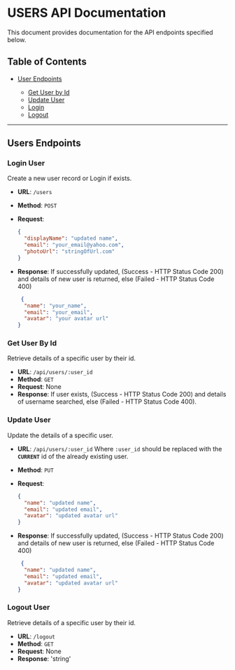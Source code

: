 # USERS API Documentation

This document provides documentation for the API endpoints specified below.

## Table of Contents

- [User Endpoints](#user-endpoints)
    
  - [Get User by Id](#get-user-by-Id)
  - [Update User](#update-user)
  - [Login](#login-user)
  - [Logout](#logout-user)

---

## Users Endpoints


### Login User

Create a new user record or Login if exists.

- **URL**: `/users`
- **Method**: `POST`
- **Request**:

  ```json
  {
    "displayName": "updated name",
    "email": "your_email@yahoo.com",
    "photoUrl": "stringOfUrl.com"
  }
  ```
- **Response**: If successfully updated, (Success - HTTP Status Code 200) and details of new user is returned, else (Failed - HTTP Status Code 400)
  ```json
   {
    "name": "your_name",
    "email": "your_email",
    "avatar": "your avatar url"
  }
  ```


### Get User By Id

Retrieve details of a specific user by their id.

- **URL**: `/api/users/:user_id`
- **Method**: `GET`
- **Request**: None
- **Response**: If user exists, (Success - HTTP Status Code 200) and details of username searched, else (Failed - HTTP Status Code 400).


### Update User

Update the details of a specific user.

- **URL**: `/api/users/:user_id` Where `:user_id` should be replaced with the **`CURRENT`** id of the already existing user.
- **Method**: `PUT`
- **Request**:

  ```json
  {
    "name": "updated name",
    "email": "updated email",
    "avatar": "updated avatar url"
  }
  ```
- **Response**: If successfully updated, (Success - HTTP Status Code 200) and details of new user is returned, else (Failed - HTTP Status Code 400)
  ```json
   {
    "name": "updated name",
    "email": "updated email",
    "avatar": "updated avatar url"
  }
  ```

### Logout User

Retrieve details of a specific user by their id.

- **URL**: `/logout`
- **Method**: `GET`
- **Request**: None
- **Response**: 'string'

